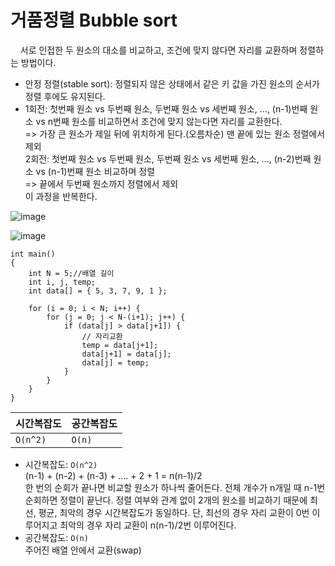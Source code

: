 # 거품정렬 Bubble sort
&nbsp;&nbsp;&nbsp;&nbsp;서로 인접한 두 원소의 대소를 비교하고, 조건에 맞지 않다면 자리를 교환하며 정렬하는 방법이다.
* 안정 정렬(stable sort): 정렬되지 않은 상태에서 같은 키 값을 가진 원소의 순서가 정렬 후에도 유지된다.
* 1회전: 첫번째 원소 vs 두번째 원소, 두번째 원소 vs 세번째 원소, ..., (n-1)번째 원소 vs n번째 원소를 비교하면서 조건에 맞지 않는다면 자리를 교환한다.
<br/>=> 가장 큰 원소가 제일 뒤에 위치하게 된다.(오름차순) 맨 끝에 있는 원소 정렬에서 제외
<br/>2회전: 첫번째 원소 vs 두번째 원소, 두번째 원소 vs 세번째 원소, ..., (n-2)번째 원소 vs (n-1)번째 원소 비교하며 정렬
<br/>=> 끝에서 두번째 원소까지 정렬에서 제외
<br/>이 과정을 반복한다.<br/>

![image](https://user-images.githubusercontent.com/62373386/103970334-55763600-51ab-11eb-812b-4a9399cabe28.png)

![image](https://t1.daumcdn.net/cfile/tistory/99376B505C36A49A08)

```
int main()
{
    int N = 5;//배열 길이
    int i, j, temp;
    int data[] = { 5, 3, 7, 9, 1 };

    for (i = 0; i < N; i++) {
        for (j = 0; j < N-(i+1); j++) {
            if (data[j] > data[j+1]) {
                // 자리교환
                temp = data[j+1];
                data[j+1] = data[j];
                data[j] = temp;
            }
        }
    }
}
```

시간복잡도|공간복잡도
---|---
`O(n^2)`|`O(n)`

* 시간복잡도: `O(n^2)`<br/>
(n-1) + (n-2) + (n-3) + .... + 2 + 1 = n(n-1)/2
<br/> 한 번의 순회가 끝나면 비교할 원소가 하나씩 줄어든다. 전체 개수가 n개일 때 n-1번 순회하면 정렬이 끝난다. 정렬 여부와 관계 없이 2개의 원소를 비교하기 때문에 최선, 평균, 최악의 경우 시간복잡도가 동일하다. 단, 최선의 경우 자리 교환이 0번 이루어지고 최악의 경우 자리 교환이 n(n-1)/2번 이루어진다.
* 공간복잡도: `O(n)`<br/>
주어진 배열 안에서 교환(swap)

